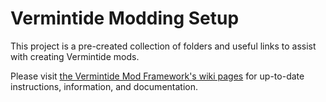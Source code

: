 # Vermintide Modding Setup

This project is a pre-created collection of folders and useful links to assist with creating Vermintide mods.

Please visit [the Vermintide Mod Framework's wiki pages](https://github.com/Vermintide-Mod-Framework/Vermintide-Mod-Framework/wiki) for up-to-date instructions, information, and documentation.
